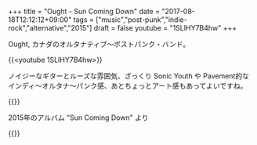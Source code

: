 +++
title = "Ought - Sun Coming Down"
date = "2017-08-18T12:12:12+09:00"
tags = ["music","post-punk","indie-rock","alternative","2015"]
draft = false
youtube = "1SLIHY7B4hw"
+++

Ought, カナダのオルタナティブ〜ポストパンク・バンド。

{{<youtube 1SLIHY7B4hw>}}

ノイジーなギターとルーズな雰囲気、ざっくり Sonic Youth や Pavement的なインディ〜オルタナ〜パンク感、あとちょっとアート感もあってよいですね。

{{<youtube L-KdrAVh52I>}}

2015年のアルバム "Sun Coming Down" より
 
{{<amazon B0113D4L8O>}}
